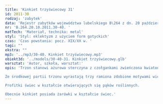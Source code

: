 ```yaml
---
title: 'Kinkiet trzyświecowy 31'
id: 2011-30
rodzaj: 'zabytek'
data: 'Rejestr zabytków województwa lubelskiego B\264 z dn. 20 października 2011 r.'
nr: 'B.264.20.10.2011.30-40. '
matTech: 'Materiał, technika: metal'
styl: 'Styl: eklektyzm z użyciem form gotyckich'
czas: 'Czas powstania: pocz. XIX/XX w. '
tagi: ""
ekstra: ""
mp3: '../mp3/30-40. Kinkiet trzyświecowy.mp3'
obiekt3d: '../models/30-40-31. Kinkiet trzyświecowy.glb'
warsztat: 'Autor, szkoła, warsztat:'
opis: 'Trzon stanowi ażurowa sterczyna z czołgankami zwieńczona kwiatonem.

Ze środkowej partii trzonu wyrastają trzy ramiona zdobione motywami wici roślinnej.

Profitki świec w kształcie otwierających się pąków roślinnych. 

Obecnie kinkiet posiada żarówki w kształcie świec.'
---
```




